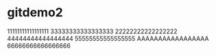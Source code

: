 # gitdemo2
11111111111111111
33333333333333333
22222222222222222
44444444444444444
55555555555555555
AAAAAAAAAAAAAAAAA
66666666666666666
